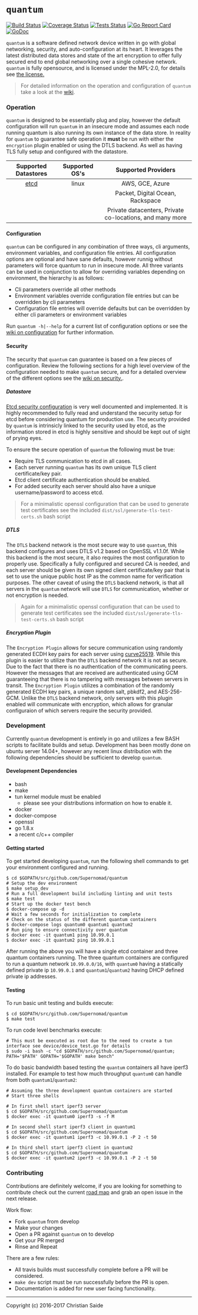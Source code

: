 # `quantum`
[![Build Status](https://jenkins.photonlabs.io/shield/status?org=Supernomad&repo=quantum&branch=develop&cache=0)](https://jenkins.photonlabs.io/job/Supernomad/job/quantum/job/develop/lastCompletedBuild/) [![Coverage Status](https://jenkins.photonlabs.io/shield/coverage?org=Supernomad&repo=quantum&branch=develop&cache=0)](https://jenkins.photonlabs.io/job/Supernomad/job/quantum/job/develop/lastCompletedBuild/cobertura/) [![Tests Status](https://jenkins.photonlabs.io/shield/tests?org=Supernomad&repo=quantum&branch=develop&cache=0)](https://jenkins.photonlabs.io/job/Supernomad/job/quantum/job/develop/lastCompletedBuild/testReport/) [![Go Report Card](https://goreportcard.com/badge/github.com/Supernomad/quantum)](https://goreportcard.com/report/github.com/Supernomad/quantum) [![GoDoc](https://godoc.org/github.com/Supernomad/quantum?status.png)](https://godoc.org/github.com/Supernomad/quantum)

`quantum` is a software defined network device written in go with global networking, security, and auto-configuration at its heart. It leverages the latest distributed data stores and state of the art encryption to offer fully secured end to end global networking over a single cohesive network. `quantum` is fully opensource, and is licensed under the MPL-2.0, for details see [the license.](https://github.com/Supernomad/quantum/blob/master/LICENSE)

> For detailed information on the operation and configuration of `quantum` take a look at the [wiki](https://github.com/Supernomad/quantum/wiki).

### Operation
`quantum` is designed to be essentially plug and play, however the default configuration will run `quantum` in an insecure mode and assumes each node running quantum is also running its own instance of the data store. In reality for `quantum` to guarantee safe operation it **must** be run with either the `encryption` plugin enabled or using the DTLS backend. As well as having TLS fully setup and configured with the datastore.

| Supported Datastores | Supported OS's | Supported Providers |
|:----------------------------:|:--------------:|:-------------------:|
|[etcd](https://github.com/coreos/etcd)  | linux | AWS, GCE, Azure |
| | | Packet, Digital Ocean, Rackspace |
| | | Private datacenters, Private co-locations, and many more |

#### Configuration
`quantum` can be configured in any combination of three ways, cli arguments, environment variables, and configuration file entries. All configuration options are optional and have sane defaults, however runnig without parameters will force quantum to run in insecure mode. All three variants can be used in conjunction to allow for overriding variables depending on environment, the hierarchy is as follows:

- Cli parameters override all other methods
- Environment variables override configuration file entries but can be overridden by cli parameters
- Configuration file entries will override defaults but can be overridden by either cli parameters or environment variables

Run `quantum -h|--help` for a current list of configuration options or see the [wiki on configuration](https://github.com/Supernomad/quantum/wiki/Configuration) for further information.

#### Security
The security that `quantum` can guarantee is based on a few pieces of configuration. Review the following sections for a high level overview of the configuration needed to make `quantum` secure, and for a detailed overview of the different options see the [wiki on security.](https://github.com/Supernomad/quantum/wiki/Security).

##### Datastore
[Etcd security configuration](https://coreos.com/etcd/docs/latest/security.html) is very well documented and implemented. It is highly recommended to fully read and understand the security setup for etcd before considering quantum for production use. The security provided by `quantum` is intrinsicly linked to the security used by etcd, as the information stored in etcd is highly sensitive and should be kept out of sight of prying eyes.

To ensure the secure operation of `quantum` the following must be true:
- Require TLS communication to etcd in all cases.
- Each server running `quantum` has its own unique TLS client certificate/key pair.
- Etcd client certificate authentication should be enabled.
- For added security each server should also have a unique username/password to access etcd.

> For a minimalistic openssl configuration that can be used to generate test certificates see the included `dist/ssl/generate-tls-test-certs.sh` bash script

##### DTLS
The `DTLS` backend network is the most secure way to use `quantum`, this backend configures and uses DTLS v1.2 based on OpenSSL v1.1.0f. While this backend is the most secure, it also requires the most configuration to properly use. Specifically a fully configured and secured CA is needed, and each server should be given its own signed client certificate/key pair that is set to use the unique public host IP as the common name for verification purposes. The other caveat of using the `DTLS` backend network, is that all servers in the `quantum` network will use `DTLS` for communication, whether or not encryption is needed.

> Again for a minimalistic openssl configuration that can be used to generate test certificates see the included `dist/ssl/generate-tls-test-certs.sh` bash script

##### Encryption Plugin
The `Encryption Plugin` allows for secure communication using randomly generated ECDH key pairs for each server using [curve25519](https://cr.yp.to/ecdh.html). While this plugin is easier to utilize than the `DTLS` backend network it is not as secure. Due to the fact that there is no authentication of the communicating peers. However the messages that are received are authenticated using GCM guaranteeing that there is no tampering with messages between servers in transit. The `Encryption Plugin` utilizes a combination of the randomly generated ECDH key pairs, a unique random salt, pbkdf2, and AES-256-GCM. Unlike the `DTLS` backend network, only servers with this plugin enabled will communicate with encryption, which allows for granular configuraion of which servers require the security provided.

### Development
Currently `quantum` development is entirely in go and utilizes a few BASH scripts to facilitate builds and setup. Development has been mostly done on ubuntu server 14.04+, however any recent linux distribution with the following dependencies should be sufficient to develop `quantum`.

#### Development Dependencies
- bash
- make
- tun kernel module must be enabled
  - please see your distributions information on how to enable it.
- docker
- docker-compose
- openssl
- go 1.8.x
- a recent c/c++ compiler

#### Getting started
To get started developing `quantum`, run the following shell commands to get your environment configured and running.

``` shell
$ cd $GOPATH/src/github.com/Supernomad/quantum
# Setup the dev environment
$ make setup_dev
# Run a full development build including linting and unit tests
$ make test
# Start up the docker test bench
$ docker-compose up -d
# Wait a few seconds for initialization to complete
# Check on the status of the different quantum containers
$ docker-compose logs quantum0 quantum1 quantum2
# Run ping to ensure connectivity over quantum
$ docker exec -it quantum1 ping 10.99.0.1
$ docker exec -it quantum2 ping 10.99.0.1
```
After running the above you will have a single etcd container and three quantum containers running. The three quantum containers are configured to run a quantum network `10.99.0.0/16`, with `quantum0` having a statically defined private ip `10.99.0.1` and `quantum1`/`quantum2` having DHCP defined private ip addresses.

#### Testing
To run basic unit testing and builds execute:

``` shell
$ cd $GOPATH/src/github.com/Supernomad/quantum
$ make test
```

To run code level benchmarks execute:

``` shell
# This must be executed as root due to the need to create a tun interface see device/device_test.go for details
$ sudo -i bash -c "cd $GOPATH/src/github.com/Supernomad/quantum; PATH='$PATH' GOPATH='$GOPATH' make bench"
```

To do basic bandwidth based testing the `quantum` containers all have iperf3 installed. For example to test how much throughput `quantum0` can handle from both `quantum1`/`quantum2`:

``` shell
# Assuming the three development quantum containers are started
# Start three shells

# In first shell start iperf3 server
$ cd $GOPATH/src/github.com/Supernomad/quantum
$ docker exec -it quantum0 iperf3 -s -f M

# In second shell start iperf3 client in quantum1
$ cd $GOPATH/src/github.com/Supernomad/quantum
$ docker exec -it quantum1 iperf3 -c 10.99.0.1 -P 2 -t 50

# In third shell start iperf3 client in quantum2
$ cd $GOPATH/src/github.com/Supernomad/quantum
$ docker exec -it quantum2 iperf3 -c 10.99.0.1 -P 2 -t 50
```

### Contributing
Contributions are definitely welcome, if you are looking for something to contribute check out the current [road map](https://github.com/Supernomad/quantum/milestones) and grab an open issue in the next release.

Work flow:

- Fork `quantum` from develop
- Make your changes
- Open a PR against `quantum` on to develop
- Get your PR merged
- Rinse and Repeat

There are a few rules:

- All travis builds must successfully complete before a PR will be considered.
- `make dev` script must be run successfully before the PR is open.
- Documentation is added for new user facing functionality.

---
Copyright (c) 2016-2017 Christian Saide <Supernomad>
